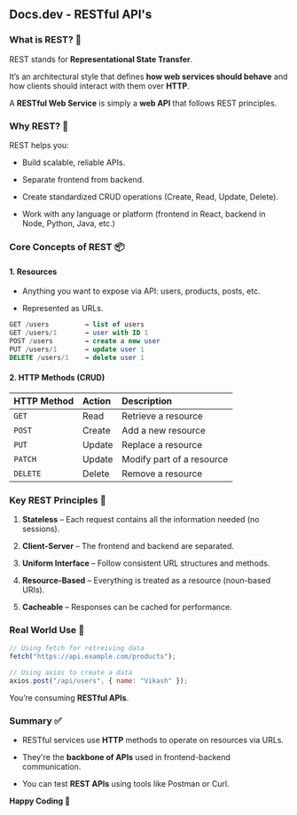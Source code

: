 ## Docs.dev - RESTful API's

### What is REST? 🧩

REST stands for **Representational State Transfer**.

It’s an architectural style that defines **how web services should behave** and how clients should interact with them over **HTTP**.

A **RESTful Web Service** is simply a **web API** that follows REST principles.

### Why REST? 🤔

REST helps you:

-   Build scalable, reliable APIs.

-   Separate frontend from backend.

-   Create standardized CRUD operations (Create, Read, Update, Delete).

-   Work with any language or platform (frontend in React, backend in Node, Python, Java, etc.)

### Core Concepts of REST 📦

#### 1. Resources

-   Anything you want to expose via API: users, products, posts, etc.

-   Represented as URLs.

```sql
GET /users         → list of users
GET /users/1       → user with ID 1
POST /users        → create a new user
PUT /users/1       → update user 1
DELETE /users/1    → delete user 1
```

#### 2. HTTP Methods (CRUD)

| HTTP Method | Action | Description               |
| :---------- | :----- | :------------------------ |
| `GET`       | Read   | Retrieve a resource       |
| `POST`      | Create | Add a new resource        |
| `PUT`       | Update | Replace a resource        |
| `PATCH`     | Update | Modify part of a resource |
| `DELETE`    | Delete | Remove a resource         |

### Key REST Principles 🧠

1. **Stateless** – Each request contains all the information needed (no sessions).

2. **Client-Server** – The frontend and backend are separated.

3. **Uniform Interface** – Follow consistent URL structures and methods.

4. **Resource-Based** – Everything is treated as a resource (noun-based URIs).

5. **Cacheable** – Responses can be cached for performance.

### Real World Use 🧪

```js
// Using fetch for retreiving data
fetch("https://api.example.com/products");

// Using axios to create a data
axios.post("/api/users", { name: "Vikash" });
```

You’re consuming **RESTful APIs**.

### Summary ✅

-   RESTful services use **HTTP** methods to operate on resources via URLs.

-   They're the **backbone of APIs** used in frontend-backend communication.

-   You can test **REST APIs** using tools like Postman or Curl.

**Happy Coding 💖**